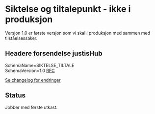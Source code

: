 # Siktelse og tiltalepunkt - ikke i produksjon
Versjon 1.0 er første versjon som vi skal i produksjon med sammen med tilståelsessaker.

## Headere forsendelse justisHub
SchemaName=SIKTELSE_TILTALE  
SchemaVersion=1.0
[RFC](../../../rfc/MessageName-header.md)

[Se changelog for endringer](changelog.md)

## Status
Jobber med første utkast.